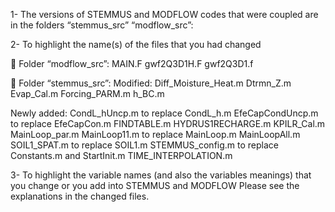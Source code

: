 1- The versions of STEMMUS and MODFLOW codes that were coupled are in the folders “stemmus_src” “modflow_src”:

2- To highlight the name(s) of the files that you had changed

 Folder “modflow_src”: MAIN.F gwf2Q3D1H.F gwf2Q3D1.f

 Folder “stemmus_src”: Modified: Diff_Moisture_Heat.m Dtrmn_Z.m Evap_Cal.m Forcing_PARM.m h_BC.m

Newly added: CondL_hUncp.m to replace CondL_h.m EfeCapCondUncp.m to replace EfeCapCon.m FINDTABLE.m HYDRUS1RECHARGE.m KPILR_Cal.m MainLoop_par.m MainLoop11.m to replace MainLoop.m MainLoopAll.m SOIL1_SPAT.m to replace SOIL1.m STEMMUS_config.m to replace Constants.m and StartInit.m TIME_INTERPOLATION.m

3- To highlight the variable names (and also the variables meanings) that you change or you add into STEMMUS and MODFLOW Please see the explanations in the changed files.
